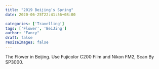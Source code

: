 ```yaml
---
title: "2019 Beijing‘s Spring"
date: 2020-06-25T22:41:56+08:00

categories: ['Travelling']
tags: ['Flower', 'BeiJing']
author: "Fancy"
draft: false
resizeImages: false
---
```

The Flower in Beijing. Use Fujicolor C200 Film and Nikon FM2, Scan By SP3000.
